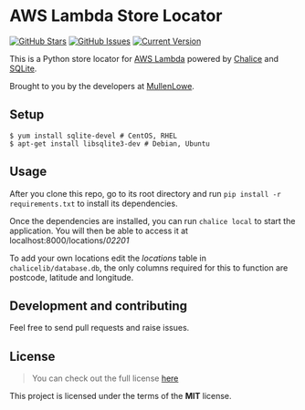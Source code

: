 # AWS Lambda Store Locator

[![GitHub Stars](https://img.shields.io/github/stars/Mullen/store-locator.svg)](https://github.com/Mullen/store-locator/stargazers) [![GitHub Issues](https://img.shields.io/github/issues/Mullen/store-locator.svg)](https://github.com/Mullen/store-locator/issues) [![Current Version](https://img.shields.io/badge/version-0.1.0-green.svg)](https://github.com/Mullen/store-locator)

This is a Python store locator for [AWS Lambda](https://aws.amazon.com/lambda/) powered by [Chalice](https://github.com/aws/chalice/) and [SQLite](https://sqlite.org/).

Brought to you by the developers at [MullenLowe](https://us.mullenlowe.com).


## Setup

```shell
$ yum install sqlite-devel # CentOS, RHEL
$ apt-get install libsqlite3-dev # Debian, Ubuntu
```

## Usage
After you clone this repo, go to its root directory and run `pip install -r requirements.txt` to install its dependencies.

Once the dependencies are installed, you can run  `chalice local` to start the application. You will then be able to access it at localhost:8000/locations/*02201*

To add your own locations edit the *locations* table in `chalicelib/database.db`, the only columns required for this to function are postcode, latitude and longitude.

## Development and contributing

Feel free to send pull requests and raise issues.

## License
>You can check out the full license [here](https://github.com/Mullen/store-locator/blob/master/LICENSE.md)

This project is licensed under the terms of the **MIT** license.
